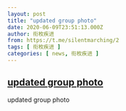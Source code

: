 ```yaml
---
layout: post
title: "updated group photo"
date: 2020-06-09T23:51:13.000Z
author: 衔枚疾进
from: https://t.me/silentmarching/2
tags: [ 衔枚疾进 ]
categories: [ news, 衔枚疾进 ]
---
```

<!--1591746673000-->
[updated group photo](https://t.me/silentmarching/2)
------

<div>
<p>updated group photo</p>
</div>
